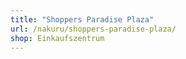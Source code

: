 ```yaml
---
title: "Shoppers Paradise Plaza"
url: /nakuru/shoppers-paradise-plaza/
shop: Einkaufszentrum
---
```

